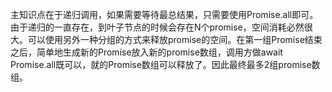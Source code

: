 主知识点在于递归调用，如果需要等待最总结果，只需要使用Promise.all即可。由于递归的一直存在，到叶子节点的时候会存在N个promise，空间消耗必然很大。可以使用另外一种分组的方式来释放promise的空间。在第一组Promise结束之后，简单地生成新的Promise放入新的promise数组，调用方做await Promise.all既可以，就的Promise数组可以释放了。因此最终最多2组promise数组。
